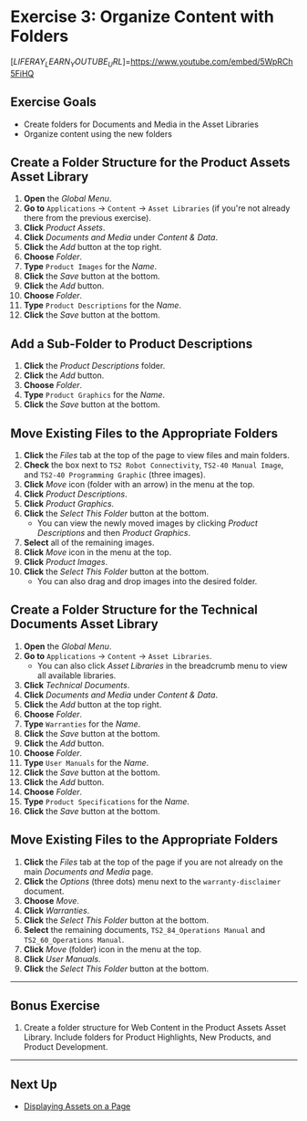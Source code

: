 # Exercise 3: Organize Content with Folders 

[$LIFERAY_LEARN_YOUTUBE_URL$]=https://www.youtube.com/embed/5WpRCh5FiHQ

## Exercise Goals 

* Create folders for Documents and Media in the Asset Libraries 
* Organize content using the new folders 

## Create a Folder Structure for the Product Assets Asset Library 

1. **Open** the _Global Menu_. 
2. **Go to** `Applications` &rarr; `Content` &rarr; `Asset Libraries` (if you're not already there from the previous exercise). 
3. **Click** _Product Assets_. 
4. **Click** _Documents and Media_ under _Content & Data_. 
5. **Click** the _Add_ button at the top right. 
6. **Choose** _Folder_. 
7. **Type** `Product Images` for the  _Name_. 
8. **Click** the _Save_ button at the bottom. 
9. **Click** the _Add_ button. 
10. **Choose** _Folder_. 
11. **Type** `Product Descriptions` for the  _Name_. 
12. **Click** the _Save_ button at the bottom. 

## Add a Sub-Folder to Product Descriptions 

1. **Click** the _Product Descriptions_ folder. 
2. **Click** the _Add_ button. 
3. **Choose** _Folder_. 
4. **Type** `Product Graphics` for the  _Name_. 
5. **Click** the _Save_ button at the bottom. 

## Move Existing Files to the Appropriate Folders 

1. **Click** the _Files_ tab at the top of the page to view files and main folders. 
2. **Check** the box next to `TS2 Robot Connectivity`, `TS2-40 Manual Image`, and `TS2-40 Programming Graphic` (three images). 
3. **Click** _Move_ icon (folder with an arrow) in the menu at the top. 
4. **Click** _Product Descriptions_. 
5. **Click** _Product Graphics_. 
6. **Click** the _Select This Folder_ button at the bottom. 
	- You can view the newly moved images by clicking _Product Descriptions_ and then _Product Graphics_. 
7. **Select** all of the remaining images. 
8. **Click** _Move_ icon in the menu at the top. 
9. **Click** _Product Images_. 
10. **Click** the _Select This Folder_ button at the bottom. 
	- You can also drag and drop images into the desired folder. 

## Create a Folder Structure for the Technical Documents Asset Library 

1. **Open** the _Global Menu_. 
2. **Go to** `Applications` &rarr; `Content` &rarr; `Asset Libraries`. 
	- You can also click _Asset Libraries_ in the breadcrumb menu to view all available libraries. 
3. **Click** _Technical Documents_. 
4. **Click** _Documents and Media_ under _Content & Data_. 
5. **Click** the _Add_ button at the top right. 
6. **Choose** _Folder_. 
7. **Type** `Warranties` for the  _Name_. 
8. **Click** the _Save_ button at the bottom. 
9. **Click** the _Add_ button. 
10. **Choose** _Folder_. 
11. **Type** `User Manuals` for the  _Name_. 
12. **Click** the _Save_ button at the bottom. 
13. **Click** the _Add_ button. 
14. **Choose** _Folder_. 
15. **Type** `Product Specifications` for the  _Name_. 
16. **Click** the _Save_ button at the bottom. 

## Move Existing Files to the Appropriate Folders 

1. **Click** the _Files_ tab at the top of the page if you are not already on the main _Documents and Media_ page. 
2. **Click** the _Options_ (three dots) menu next to the `warranty-disclaimer` document. 
3. **Choose** _Move_. 
4. **Click** _Warranties_. 
5. **Click** the _Select This Folder_ button at the bottom. 
6. **Select** the remaining documents, `TS2_84_Operations Manual` and `TS2_60_Operations Manual`. 
7. **Click** _Move_ (folder) icon in the menu at the top. 
8. **Click** _User Manuals_. 
9. **Click** the _Select This Folder_ button at the bottom. 

---

## Bonus Exercise 

1. Create a folder structure for Web Content in the Product Assets Asset Library. Include folders for Product Highlights, New Products, and Product Development. 

---

## Next Up

* [Displaying Assets on a Page](./displaying-assets-on-a-page.md)
